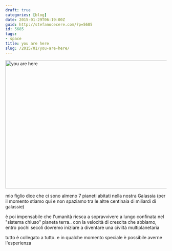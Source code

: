 ```yaml
---
draft: true
categories: [blog]
date: 2015-01-29T06:19:00Z
guid: http://stefanocecere.com/?p=5685
id: 5685
tags:
- space
title: you are here
slug: /2015/01/you-are-here/
---
```


<img class="alignnone size-full wp-image-5686" src="http://stefanocecere.com/wp-content/uploads/sites/3/2015/03/you-are-here.jpg" alt="you are here" width="728" height="400" srcset="http://stefanocecere.com/wp-content/uploads/sites/3/2015/03/you-are-here.jpg 728w, http://stefanocecere.com/wp-content/uploads/sites/3/2015/03/you-are-here-300x165.jpg 300w" sizes="(max-width: 728px) 100vw, 728px" />

mio figlio dice che ci sono almeno 7 pianeti abitati nella nostra Galassia (per il momento stiamo qui e non spaziamo tra le altre centinaia di miliardi di galassie)

è poi impensabile che l'umanità riesca a sopravvivere a lungo confinata nel "sistema chiuso" pianeta terra.. con la velocità di crescita che abbiamo, entro pochi secoli dovremo iniziare a diventare una civiltà multiplanetaria

tutto è collegato a tutto. e in qualche momento speciale è possibile averne l'esperienza